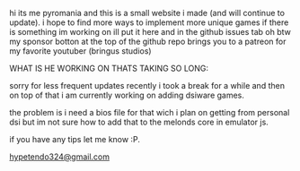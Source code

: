 hi its me pyromania and this is a small website i made (and will continue to update).
i hope to find more ways to implement more unique games 
if there is something im working on ill put it here and in the github issues tab
oh btw my sponsor botton at the top of the github repo brings you to a patreon for my favorite youtuber (bringus studios)

WHAT IS HE WORKING ON THATS TAKING SO LONG:

sorry for less frequent updates recently i took a break for a while and then on top of that i am currently working on adding dsiware games.

the problem is i need a bios file for that wich i plan on getting from personal dsi but im not sure how to add that to the melonds core in emulator js.

if you have any tips let me know :P.

hypetendo324@gmail.com
